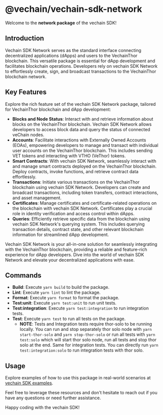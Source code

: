 # @vechain/vechain-sdk-network

Welcome to the **network package** of the vechain SDK!

## Introduction

Vechain SDK Network serves as the standard interface connecting decentralized applications (dApps) and users to the VechainThor blockchain. This versatile package is essential for dApp development and facilitates blockchain operations. Developers rely on vechain SDK Network to effortlessly create, sign, and broadcast transactions to the VechainThor blockchain network.

## Key Features

Explore the rich feature set of the vechain SDK Network package, tailored for VechainThor blockchain and dApp development:

- **Blocks and Node Status**: Interact with and retrieve information about blocks on the VechainThor blockchain. Vechain SDK Network allows developers to access block data and query the status of connected veChain nodes.
- **Accounts**: Facilitate interactions with Externally Owned Accounts (EOAs), empowering developers to manage and transact with individual user accounts on the VechainThor blockchain. This includes sending VET tokens and interacting with VTHO (VeThor) tokens.
- **Smart Contracts**: With vechain SDK Network, seamlessly interact with and manage smart contracts deployed on the VechainThor blockchain. Deploy contracts, invoke functions, and retrieve contract data effortlessly.
- **Transactions**: Initiate various transactions on the VechainThor blockchain using vechain SDK Network. Developers can create and broadcast transactions, including token transfers, contract interactions, and asset management.
- **Certificates**: Manage certificates and certificate-related operations on the blockchain with vechain SDK Network. Certificates play a crucial role in identity verification and access control within dApps.
- **Queries**: Efficiently retrieve specific data from the blockchain using vechain SDK Network's querying system. This includes querying transaction details, contract state, and other relevant blockchain information for streamlined dApp development.

Vechain SDK Network is your all-in-one solution for seamlessly integrating with the VechainThor blockchain, providing a reliable and feature-rich experience for dApp developers. Dive into the world of vechain SDK Network and elevate your decentralized applications with ease.

## Commands

- **Build**: Execute `yarn build` to build the package.
- **Lint**: Execute `yarn lint` to lint the package.
- **Format**: Execute `yarn format` to format the package.
- **Test:unit**: Execute `yarn test:unit` to run unit tests.
- **Test:integration**: Execute `yarn test:integration` to run integration tests.
- **Test**: Execute `yarn test` to run all tests on the package.
   - **NOTE**: Tests and Integration tests require thor-solo to be running locally. You can run and stop separately thor solo node with `yarn start-thor-solo` and `yarn stop-thor-solo` or run all tests with `yarn test:solo` which will start thor solo node, run all tests and stop thor solo at the end. Same for integration tests. You can directly run `yarn test:integration:solo` to run integration tests with thor solo.

## Usage

Explore examples of how to use this package in real-world scenarios at [vechain SDK examples](https://github.com/vechainfoundation/vechain-sdk/tree/main/docs/examples).

Feel free to leverage these resources and don't hesitate to reach out if you have any questions or need further assistance.

Happy coding with the vechain SDK!
